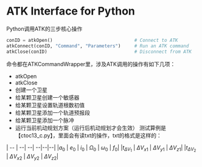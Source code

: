 # ATK Interface for Python

Python调用ATK的三步核心操作
```python
conID = atkOpen()                              # Connect to ATK
atkConnect(conID, "Command", "Parameters")     # Run an ATK command
atkClose(conID)                                # Disconnect from ATK
```
命令都在ATKCommandWrapper里，涉及ATK调用的操作有如下几项：
- atkOpen
- atkClose
- 创建一个卫星
- 给某颗卫星创建一个敏感器
- 给某颗卫星设置轨道根数初值
- 给某颗卫星添加一个轨道预报段
- 给某颗卫星添加一个脉冲
- 运行当前机动规划方案（运行后机动规划才会生效）
测试算例是【ctoc13_c.py】，里面会有读txt的操作，txt的格式是这样的：


| -- | --| --| --|--|--|
|$a_0$ | $e_0$  | $i_0$ | $\Omega_0$ | $\omega_0$ | $f_0$|
|$t_{\Delta V_1}$ | $\Delta V_{x1}$ | $\Delta V_{y1}$ | $\Delta V_{z1}$|
|$t_{\Delta V_2}$ | $\Delta V_{x2}$ | $\Delta V_{y2}$  | $\Delta V_{z2}$|

